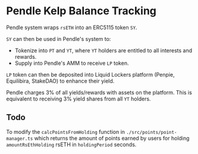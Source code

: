 # Pendle Kelp Balance Tracking 

Pendle system wraps `rsETH` into an ERC5115 token `SY`.

`SY` can then be used in Pendle's system to:
- Tokenize into `PT` and `YT`, where `YT` holders are entitled to all interests and rewards.
- Supply into Pendle's AMM to receive `LP` token.

`LP` token can then be deposited into Liquid Lockers platform (Penpie, Equilibira, StakeDAO) to enhance their yield.

Pendle charges $3\%$ of all yields/rewards with assets on the platform. This is equivalent to receiving $3\%$ yield shares from all `YT` holders.

## Todo

To modify the `calcPointsFromHolding` function in `./src/points/point-manager.ts` which returns the amount of points earned by users for holding `amountRsEthHolding` rsETH in `holdingPeriod` seconds.